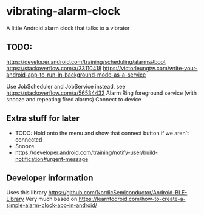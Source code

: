 # vibrating-alarm-clock
A little Android alarm clock that talks to a vibrator

## TODO:
https://developer.android.com/training/scheduling/alarms#boot
https://stackoverflow.com/a/33110418
https://victorleungtw.com/write-your-android-app-to-run-in-background-mode-as-a-service

Use JobScheduler and JobService instead, see https://stackoverflow.com/a/56534432
Alarm Ring foreground service (with snooze and repeating fired alarms)
Connect to device


## Extra stuff for later
- TODO: Hold onto the menu and show that connect button if we aren't connected
- Snooze
- https://developer.android.com/training/notify-user/build-notification#urgent-message

## Developer information

Uses this library https://github.com/NordicSemiconductor/Android-BLE-Library
Very much based on https://learntodroid.com/how-to-create-a-simple-alarm-clock-app-in-android/